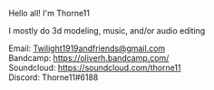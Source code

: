 Hello all! I'm Thorne11

I mostly do 3d modeling, music, and/or audio editing

  Email: Twilight1919andfriends@gmail.com  
  Bandcamp: https://oliverh.bandcamp.com/  
  Soundcloud: https://soundcloud.com/thorne11  
  Discord: Thorne11#6188  
